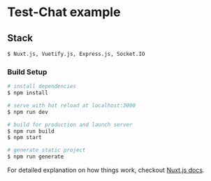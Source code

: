 # Test-Chat example

## Stack
``` bash
$ Nuxt.js, Vuetify.js, Express.js, Socket.IO
```
### Build Setup

``` bash
# install dependencies
$ npm install

# serve with hot reload at localhost:3000
$ npm run dev

# build for production and launch server
$ npm run build
$ npm start

# generate static project
$ npm run generate
```

For detailed explanation on how things work, checkout [Nuxt.js docs](https://nuxtjs.org).
